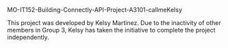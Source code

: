 MO-IT152-Building-Connectly-API-Project-A3101-callmeKelsy

This project was developed by Kelsy Martinez. Due to the inactivity of other members in Group 3, Kelsy has taken the initiative to complete the project independently.

